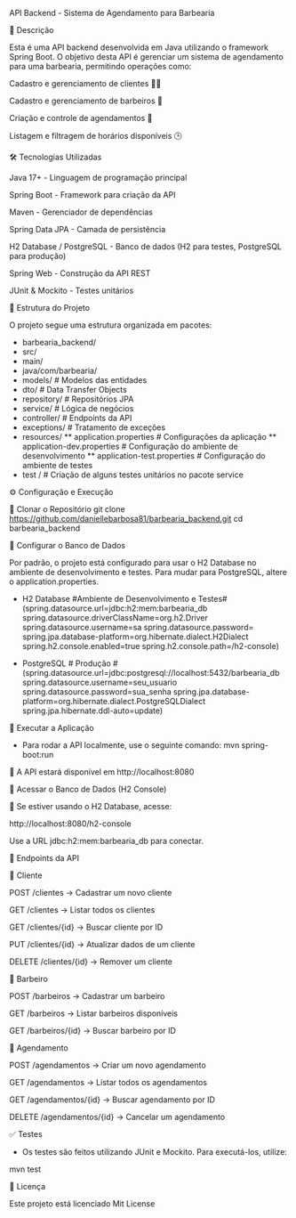 
API Backend - Sistema de Agendamento para Barbearia

📌 Descrição

Esta é uma API backend desenvolvida em Java utilizando o framework Spring Boot. O objetivo desta API é gerenciar um sistema de agendamento para uma barbearia, permitindo operações como:

Cadastro e gerenciamento de clientes 🧑‍💼

Cadastro e gerenciamento de barbeiros 💈

Criação e controle de agendamentos 📅

Listagem e filtragem de horários disponíveis 🕒

🛠️ Tecnologias Utilizadas

Java 17+ - Linguagem de programação principal

Spring Boot - Framework para criação da API

Maven - Gerenciador de dependências

Spring Data JPA - Camada de persistência

H2 Database / PostgreSQL - Banco de dados (H2 para testes, PostgreSQL para produção)

Spring Web - Construção da API REST

JUnit & Mockito - Testes unitários

📂 Estrutura do Projeto

O projeto segue uma estrutura organizada em pacotes:

 * barbearia_backend/
 * src/
 * main/
 * java/com/barbearia/
 * models/        # Modelos das entidades
 * dto/           # Data Transfer Objects
 * repository/    # Repositórios JPA
 * service/       # Lógica de negócios
 * controller/    # Endpoints da API
 * exceptions/    # Tratamento de exceções
 * resources/
 ** application.properties  # Configurações da aplicação
 ** application-dev.properties  # Configuração do ambiente de desenvolvimento
 ** application-test.properties  # Configuração do ambiente de testes
 * test / # Criação de alguns testes unitários no pacote service
  

⚙️ Configuração e Execução

🔹 Clonar o Repositório
git clone https://github.com/daniellebarbosa81/barbearia_backend.git
cd barbearia_backend

🔹 Configurar o Banco de Dados

Por padrão, o projeto está configurado para usar o H2 Database no ambiente de desenvolvimento e testes. Para mudar para PostgreSQL, altere o application.properties.

* H2 Database  #Ambiente de Desenvolvimento e Testes#
(spring.datasource.url=jdbc:h2:mem:barbearia_db
spring.datasource.driverClassName=org.h2.Driver
spring.datasource.username=sa
spring.datasource.password=
spring.jpa.database-platform=org.hibernate.dialect.H2Dialect
spring.h2.console.enabled=true
spring.h2.console.path=/h2-console)

* PostgreSQL # Produção # 
(spring.datasource.url=jdbc:postgresql://localhost:5432/barbearia_db
spring.datasource.username=seu_usuario
spring.datasource.password=sua_senha
spring.jpa.database-platform=org.hibernate.dialect.PostgreSQLDialect
spring.jpa.hibernate.ddl-auto=update)

🔹 Executar a Aplicação

* Para rodar a API localmente, use o seguinte comando:
   mvn spring-boot:run

🔹 A API estará disponível em http://localhost:8080

🔹 Acessar o Banco de Dados (H2 Console)

🔹 Se estiver usando o H2 Database, acesse:

 http://localhost:8080/h2-console

Use a URL jdbc:h2:mem:barbearia_db para conectar.

🚀 Endpoints da API

🔹 Cliente

POST /clientes → Cadastrar um novo cliente

GET /clientes → Listar todos os clientes

GET /clientes/{id} → Buscar cliente por ID

PUT /clientes/{id} → Atualizar dados de um cliente

DELETE /clientes/{id} → Remover um cliente

🔹 Barbeiro

POST /barbeiros → Cadastrar um barbeiro

GET /barbeiros → Listar barbeiros disponíveis

GET /barbeiros/{id} → Buscar barbeiro por ID

🔹 Agendamento

POST /agendamentos → Criar um novo agendamento

GET /agendamentos → Listar todos os agendamentos

GET /agendamentos/{id} → Buscar agendamento por ID

DELETE /agendamentos/{id} → Cancelar um agendamento

✅ Testes

* Os testes são feitos utilizando JUnit e Mockito. Para executá-los, utilize:

 mvn test

📜 Licença

Este projeto está licenciado Mit License






